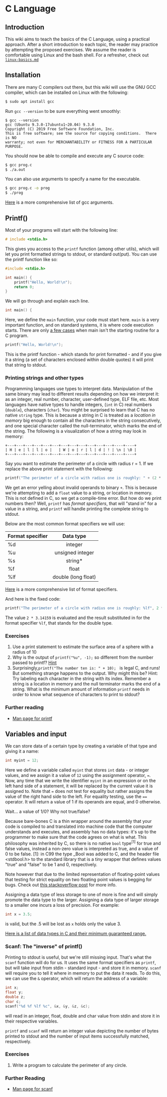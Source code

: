
# C Language

## Introduction
This wiki aims to teach the basics of the C Language, using a practical approach. After a short introduction to each topic, the reader may practice by attempting the proposed exercises. We assume the reader is comfortable using Linux and the bash shell. For a refresher, check out [`linux-basics.md`](/linux-basics.md)

## Installation
There are many C compilers out there, but this wiki will use the GNU GCC compiler, which can be installed on Linux with the following:
```bash
$ sudo apt install gcc
```
Run `gcc --version` to be sure everything went smoothly:
```
$ gcc --version
gcc (Ubuntu 9.3.0-17ubuntu1~20.04) 9.3.0
Copyright (C) 2019 Free Software Foundation, Inc.
This is free software; see the source for copying conditions.  There is NO
warranty; not even for MERCHANTABILITY or FITNESS FOR A PARTICULAR PURPOSE.
```
You should now be able to compile and execute any C source code:

```bash
$ gcc prog.c
$ ./a.out
```
You can also use arguments to specify a name for the executable.
```bash
$ gcc prog.c -o prog
$ ./prog
```
[Here](https://gcc.gnu.org/onlinedocs/gcc/Invoking-GCC.html) is a more comprehensive list of gcc arguments.

## Printf()
Most of your programs will start with the following line:
```c
# include <stdio.h>
```
This gives you access to the `printf` function (among other utils), which will let you print formatted strings to stdout, or standard out(put). You can use the printf function like so:

```c
#include <stdio.h>

int main() {
	printf("Hello, World!\n");
	return 0;
}
```
We will go through and explain each line.

```c
int main() {
```
Here, we define the `main` function, your code must start here. `main` is a very important function, and on standard systems, it is where code execution starts. There are only [a few cases]((https://stackoverflow.com/questions/3379190/avoiding-the-main-entry-point-in-a-c-program)) when main isn't the starting routine for a C program.

```c
printf("Hello, World!\n");
```

This is the printf function - which stands for print formatted - and if you give it a string (a set of characters enclosed within double quotes) it will print that string to stdout.

### Printing strings and other types
Programming languages use types to interpret data. Manipulation of the same binary may lead to different results depending on how we interpret it: as an integer, real number, character, user-defined type, ELF file, etc. Most languages have native types to handle integers, (`int` in C) real numbers (`double`), characters (`char`). You might be surprised to learn that C has no native `string` type. This is because a string in C is treated as a _location in memory_ big enough to contain all the characters in the string consecutively, and one special character called the null-terminator, which marks the end of the string. The following is a visualization of how a string may look in memory:
```
+---+---+---+---+---+---+---+---+---+---+---+---+----+----+
| H | e | l | l | o |   | W | o | r | l | d | ! | \n | \0 |
+---+---+---+---+---+---+---+---+---+---+---+---+----+----+
```

Say you want to estimate the perimeter of a circle with radius r = 1. If we replace the above print statement with the following:
```c
printf("The perimeter of a circle with radius one is roughly: " + (2 * 3.14159));
```
We get an error yelling about invalid operands to binary `+`.  This is because we're attempting to add a `float` value to a string, or location in memory. This is not defined in C, so we get a compile-time error. But how do we print numbers then? Well, `printf` has _format specifiers_, that will "stand in" for a value in a string, and `printf` will handle printing the complete string to stdout.

Below are the most common format specifiers we will use:

| Format specifier| Data type           |
|-----------------|:-------------------:|
| %d              | integer             |
| %u              | unsigned integer    |
| %s              | string*             |
| %f              | float               |
| %lf             | double (long float) |

[Here](https://www.cplusplus.com/reference/cstdio/printf/) is a more comprehensive list of format specifiers.

And here is the fixed code:
```c
printf("The perimeter of a circle with radius one is roughly: %lf", 2 * 3.14159);
```
The value `2 * 3.14159` is evaluated and the result substituted in for the format specifier `%lf`, that stands for the double type. 

### Exercises

1. Use a print statement to estimate the surface area of a sphere with a radius of 10
2. Why is the output of `printf("%u", -1);` so different from the number passed to printf? [Hint](https://stackoverflow.com/questions/16056758/c-c-unsigned-integer-overflow)
3. Surprisingly,`printf("The number ten is: " + 10); ` is legal C, and runs! But something strange happens to the output. Why might this be? 
Hint: Try labeling each character in the string with its index. Remember a string is a location in memory and the null terminator marks the end of a string. What is the minimum amount of information `printf` needs in order to know what sequence of characters to print to stdout? 

### Further reading
* [Man page for printf](https://linux.die.net/man/3/printf)

## Variables and input

We can store data of a certain type by creating a variable of that type and giving it a name:
```c
int myint = 12;
```
Here we define a variable called `myint` that stores `int` data - or integer values, and we assign it a value of `12` using the assignment operator, `=`. Now, any time that we write the identifier `myint` in an expression or on the left hand side of a statement, it will be replaced by the current value it is assigned to. Note that `=` does not test for equality but rather assigns the value of the right hand side to the left. For equality testing, use the `==` operator. It will return a value of 1 if its operands are equal, and 0 otherwise.

Wait... a value of 1/0? Why not true/false?

Because bare-bones C is a thin wrapper around the assembly that your code is compiled to and translated into machine code that the computer understands and executes, and assembly has no data types: it's up to the programmer to make sure that the code agrees on what is what. This philosophy was inherited by C, so there is no native `bool` type<sup>[1]</sup> for true and false values, instead a non-zero value is interpreted as true, and a value of 0 to be false.
[1]: in C99 the type _Bool was added to C, and the header file <stdbool.h> to the standard library that is a tiny wrapper that defines values "true" and "false" to be 1 and 0, respectively.

Note however that due to the limited representation of floating-point values that testing for strict equality on two floating point values is begging for bugs. Check out [this stackoverflow post](https://stackoverflow.com/a/4682941/11821550) for more info.

Assigning a data type of less storage to one of more is fine and will simply promote the data type to the larger.
Assigning a data type of larger storage to a smaller one incurs a loss of precision. For example:
```c
int x = 3.5;
```
is valid, but the .5 will be lost as `x` holds only the value 3.

[Here is a list of data types in C and their minimum guaranteed range.](https://en.wikipedia.org/wiki/C_data_types#Main_types)

### Scanf: The "inverse" of printf()

Printing to stdout is useful, but we're still missing input. That's what the `scanf` function will do for us. It uses the same format specifiers as `printf`, but will take input from stdin - standard input - and store it in memory. `scanf` will require you to tell it where in memory to put the data it reads. To do this, we can use the `&` operator, which will return the address of a variable:

```c
int x;
float y;
double z;
char c;
scanf("%d %f %lf %c", &x, &y, &z, &c);
```
will read in an integer, float, double and char value from stdin and store it in their respective variables.

`printf` and `scanf` will return an integer value depicting the number of bytes printed to stdout and the number of input items successfully matched, respectively.
### Exercises
1. Write a program to calculate the perimeter of any circle.
### Further Reading
* [Man page for scanf](https://linux.die.net/man/3/scanf)

